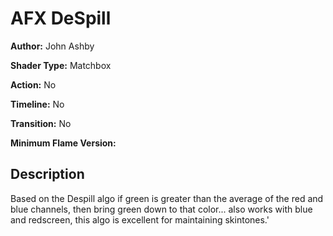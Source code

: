 # AFX DeSpill

**Author:** John Ashby

**Shader Type:** Matchbox

**Action:** No

**Timeline:** No

**Transition:** No

**Minimum Flame Version:** 


## Description
Based on the Despill algo if green is greater than the average of the red and blue channels, then bring green down to that color... also works with blue and redscreen, this algo is excellent for maintaining skintones.'
        
